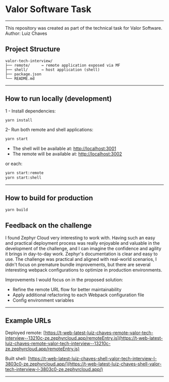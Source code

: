 # Valor Software Task 
---
This repository was created as part of the technical task for Valor Software. <br />
Author: Luiz Chaves

## Project Structure

```text
valor-tech-interview/
├── remote/     → remote application exposed via MF
├── shell/      → host application (shell)
├── package.json
└── README.md
```

---

## How to run locally (development)

1 - Install dependencies:

```bash
yarn install
```

2- Run both remote and shell applications:

```bash
yarn start
```

* The shell will be available at: [http://localhost:3001](http://localhost:3001)
* The remote will be available at: [http://localhost:3002](http://localhost:3002)

or each:

```bash
yarn start:remote
yarn start:shell
```

---

## How to build for production

```bash
yarn build
```

## Feedback on the challenge

I found Zephyr Cloud very interesting to work with. Having such an easy and practical deployment process was really enjoyable and valuable in the development of the challenge, and I can imagine the confidence and agility it brings in day-to-day work. Zephyr's documentation is clear and easy to use. The challenge was practical and aligned with real-world scenarios, I didn't focus on premature bundle improvements, but there are several interesting webpack configurations to optimize in production environments.

Improvements I would focus on in the proposed solution:

* Refine the remote URL flow for better maintainability
* Apply additional refactoring to each Webpack configuration file
* Config environment variables 

---

## Example URLs

Deployed remote:
[https://t-web-latest-luiz-chaves-remote-valor-tech-interview--13210c-ze.zephyrcloud.app/remoteEntry.js](https://t-web-latest-luiz-chaves-remote-valor-tech-interview--13210c-ze.zephyrcloud.app/remoteEntry.js)

Built shell:
[https://t-web-latest-luiz-chaves-shell-valor-tech-interview-l-3803c0-ze.zephyrcloud.app/](https://t-web-latest-luiz-chaves-shell-valor-tech-interview-l-3803c0-ze.zephyrcloud.app/)

---
